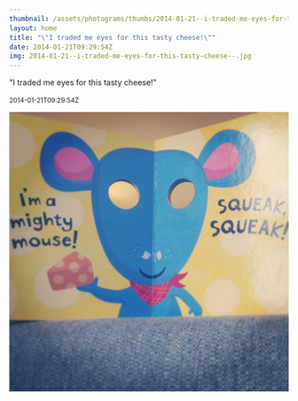 ```yaml
---
thumbnail: /assets/photograms/thumbs/2014-01-21--i-traded-me-eyes-for-this-tasty-cheese--.jpg
layout: home
title: "\"I traded me eyes for this tasty cheese!\""
date: 2014-01-21T09:29:54Z
img: 2014-01-21--i-traded-me-eyes-for-this-tasty-cheese--.jpg
---
```


"I traded me eyes for this tasty cheese!"

<small>2014-01-21T09:29:54Z</small>

!["I traded me eyes for this tasty cheese!"](/assets/photograms/original/2014-01-21--i-traded-me-eyes-for-this-tasty-cheese--.jpg)
